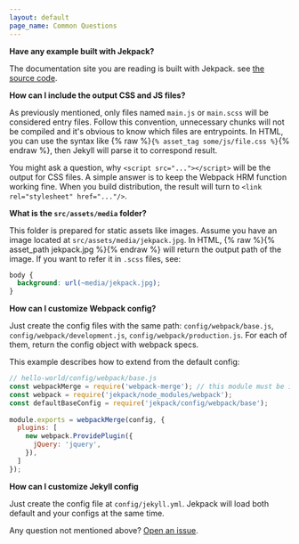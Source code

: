 ```yaml
---
layout: default
page_name: Common Questions
---
```


**Have any example built with Jekpack?**

The documentation site you are reading is built with Jekpack. see [the source code](https://github.com/yfxie/jekpack/tree/master/docs).

**How can I include the output CSS and JS files?**

As previously mentioned, only files named `main.js` or `main.scss` will be considered entry files. 
Follow this convention, unnecessary chunks will not be compiled and it's obvious to know which files are entrypoints.
In HTML, you can use the syntax like {% raw %}`{% asset_tag some/js/file.css %}`{% endraw %}, then Jekyll will parse it to correspond result.

You might ask a question, why `<script src="..."></script>` will be the output for CSS files.
A simple answer is to keep the Webpack HRM function working fine. When you build distribution, the result will turn to `<link rel="stylesheet" href="..."/>`.  


**What is the `src/assets/media` folder?**

This folder is prepared for static assets like images.
Assume you have an image located at `src/assets/media/jekpack.jpg`.
In HTML, {% raw %}{% asset_path jekpack.jpg %}{% endraw %} will return the output path of the image.
If you want to refer it in `.scss` files, see:
```scss
body {
  background: url(~media/jekpack.jpg);
}
```

**How can I customize Webpack config?**

Just create the config files with the same path:
`config/webpack/base.js`,
`config/webpack/development.js`,
`config/webpack/production.js`.
For each of them, return the config object with webpack specs.

This example describes how to extend from the default config:
```js
// hello-world/config/webpack/base.js
const webpackMerge = require('webpack-merge'); // this module must be installed by yourself.
const webpack = require('jekpack/node_modules/webpack');
const defaultBaseConfig = require('jekpack/config/webpack/base');
 
module.exports = webpackMerge(config, {
  plugins: [
    new webpack.ProvidePlugin({
      jQuery: 'jquery',
    }),
  ]
});
```

**How can I customize Jekyll config**

Just create the config file at `config/jekyll.yml`.
Jekpack will load both default and your configs at the same time.

Any question not mentioned above? [Open an issue](https://github.com/yfxie/jekpack/issues).

